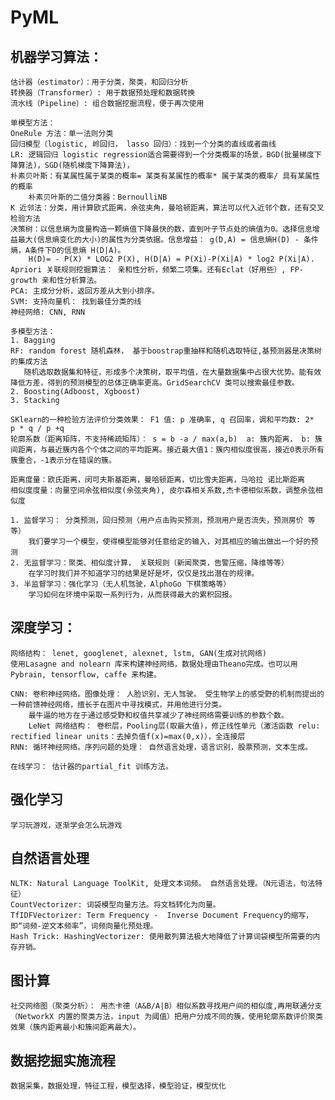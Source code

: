 # PyML
## 机器学习算法：
    
    估计器（estimator）：用于分类，聚类，和回归分析
    转换器（Transformer）: 用于数据预处理和数据转换
    流水线（Pipeline）: 组合数据挖掘流程，便于再次使用
    
    单模型方法：
    OneRule 方法：单一法则分类
	回归模型（logistic, 岭回归， lasso 回归）：找到一个分类的直线或者曲线	
	LR: 逻辑回归 logistic regression适合需要得到一个分类概率的场景，BGD(批量梯度下降算法)，SGD(随机梯度下降算法)，
	朴素贝叶斯：有某属性属于某类的概率= 某类有某属性的概率* 属于某类的概率/ 具有某属性的概率
		朴素贝叶斯的二值分类器：BernoulliNB
	K 近邻法：分类，用计算欧式距离，余弦夹角，曼哈顿距离，算法可以代入近邻个数，还有交叉检验方法
	决策树：以信息熵为度量构造一颗熵值下降最快的数，直到叶子节点处的熵值为0。选择信息增益最大(信息熵变化的大小)的属性为分类依据。信息增益： g(D,A) = 信息熵H(D) - 条件熵，A条件下D的信息熵 H(D|A)。 
		H(D)= - P(X) * LOG2 P(X), H(D|A) = P(Xi)-P(Xi|A) * log2 P(Xi|A).
	Apriori 关联规则挖掘算法： 亲和性分析，频繁二项集。还有Eclat（好用些）, FP-growth 亲和性分析算法。
	PCA: 主成分分析，返回方差从大到小排序。
	SVM: 支持向量机： 找到最佳分类的线
	神经网络: CNN, RNN
	
	多模型方法：
	1. Bagging
	RF: random forest 随机森林， 基于boostrap重抽样和随机选取特征,基预测器是决策树的集成方法
	   随机选取数据集和特征，形成多个决策树，取平均值，在大量数据集中占很大优势。能有效降低方差，得到的预测模型的总体正确率更高。GridSearchCV 类可以搜索最佳参数。
	2. Boosting(Adboost, Xgboost)
	3. Stacking
	
	SKlearn的一种检验方法评价分类效果： F1 值: p 准确率, q 召回率，调和平均数: 2*  p * q / p +q 
    轮廓系数（距离矩阵，不支持稀疏矩阵）： s = b -a / max(a,b)  a: 簇内距离， b: 簇间距离，与最近簇内各个个体之间的平均距离。接近最大值1：簇内相似度很高，接近0表示所有簇重合，-1表示分在错误的簇。

    距离度量：欧氏距离，闵可夫斯基距离，曼哈顿距离，切比雪夫距离，马哈拉 诺比斯距离
    相似度度量：向量空间余弦相似度(余弦夹角), 皮尔森相关系数,杰卡德相似系数，调整余弦相似度

    1. 监督学习： 分类预测，回归预测（用户点击购买预测，预测用户是否流失，预测房价 等等）
	    我们要学习一个模型，使得模型能够对任意给定的输入，对其相应的输出做出一个好的预测
    2. 无监督学习：聚类、相似度计算， 关联规则（新闻聚类，告警压缩，降维等等）
	    在学习时我们并不知道学习的结果是好是坏，仅仅是找出潜在的规律。
    3. 半监督学习：强化学习（无人机驾驶，AlphoGo 下棋策略等）
	    学习如何在环境中采取一系列行为，从而获得最大的累积回报。

## 深度学习：
    
    网络结构： lenet, googlenet, alexnet, lstm, GAN(生成对抗网络)
    使用Lasagne and nolearn 库来构建神经网络，数据处理由Theano完成。也可以用Pybrain, tensorflow, caffe 来构建。
    
    CNN: 卷积神经网络。图像处理： 人脸识别，无人驾驶。 受生物学上的感受野的机制而提出的一种前馈神经网络，擅长于在图片中寻找模式，并用他进行分类。
		最牛逼的地方在于通过感受野和权值共享减少了神经网络需要训练的参数个数。
		LeNet 网络结构： 卷积层，Pooling层(取最大值)，修正线性单元（激活函数 relu: rectified linear units：去掉负值f(x)=max(0,x)），全连接层
	RNN: 循环神经网络。序列问题的处理： 自然语言处理，语言识别，股票预测，文本生成。
    
    在线学习： 估计器的partial_fit 训练方法。
    
## 强化学习
    
    学习玩游戏，逐渐学会怎么玩游戏
    
## 自然语言处理

    NLTK: Natural Language ToolKit, 处理文本词频。 自然语言处理。（N元语法，句法特征）
    CountVectorizer: 词袋模型向量方法。将文档转化为向量。
    TfIDFVectorizer: Term Frequency -  Inverse Document Frequency的缩写，即“词频-逆文本频率”，词频向量化预处理。
    Hash Trick: HashingVectorizer: 使用散列算法极大地降低了计算词袋模型所需要的内存开销。
    
## 图计算

    社交网络图（聚类分析）： 用杰卡德（A&B/A|B）相似系数寻找用户间的相似度,再用联通分支（NetworkX 内置的聚类方法，input 为阈值）把用户分成不同的簇，使用轮廓系数评价聚类效果（簇内距离最小和簇间距离最大）。
 
## 数据挖掘实施流程
 
    数据采集，数据处理，特征工程，模型选择，模型验证，模型优化